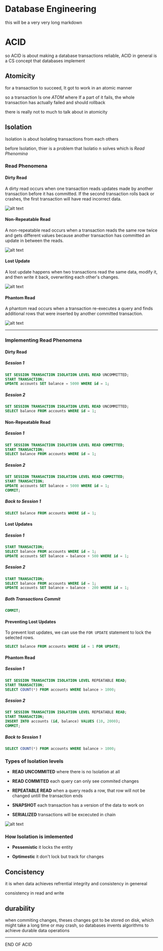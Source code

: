 # Database Engineering

this will be a very very long markdown

# ACID

so ACID is about making a database transactions reliable, ACID in general is a CS concept that databases implement

## Atomicity

for a transaction to succeed, It got to work in an atomic manner

so a transaction Is one _ATOM_ where If a part of it fails, the whole transaction has actually failed and should rollback

there is really not to much to talk about in atomicity

## Isolation

Isolation is about Isolating transactions from each others

before Isolation, thier is a problem that Isolatio n solves which is _Read Phenomina_

### Read Phenomena

#### Dirty Read

A dirty read occurs when one transaction reads updates made by another transaction before it has committed. If the second transaction rolls back or crashes, the first transaction will have read incorrect data.

![alt text](image.png)

#### Non-Repeatable Read

A non-repeatable read occurs when a transaction reads the same row twice and gets different values because another transaction has committed an update in between the reads.

![alt text](image-1.png)

#### Lost Update

A lost update happens when two transactions read the same data, modify it, and then write it back, overwriting each other's changes.

![alt text](image-2.png)

#### Phantom Read

A phantom read occurs when a transaction re-executes a query and finds additional rows that were inserted by another committed transaction.

![alt text](image-3.png)

---

### Implementing Read Phenomena

#### Dirty Read

##### **Session 1**

```sql
SET SESSION TRANSACTION ISOLATION LEVEL READ UNCOMMITTED;
START TRANSACTION;
UPDATE accounts SET balance = 5000 WHERE id = 1;
```

##### **Session 2**

```sql
SET SESSION TRANSACTION ISOLATION LEVEL READ UNCOMMITTED;
SELECT balance FROM accounts WHERE id = 1;
```

#### Non-Repeatable Read

##### **Session 1**

```sql
SET SESSION TRANSACTION ISOLATION LEVEL READ COMMITTED;
START TRANSACTION;
SELECT balance FROM accounts WHERE id = 1;
```

##### **Session 2**

```sql
SET SESSION TRANSACTION ISOLATION LEVEL READ COMMITTED;
START TRANSACTION;
UPDATE accounts SET balance = 5000 WHERE id = 1;
COMMIT;
```

##### **Back to Session 1**

```sql
SELECT balance FROM accounts WHERE id = 1;
```

#### Lost Updates

##### **Session 1**

```sql
START TRANSACTION;
SELECT balance FROM accounts WHERE id = 1;
UPDATE accounts SET balance = balance + 500 WHERE id = 1;
```

##### **Session 2**

```sql
START TRANSACTION;
SELECT balance FROM accounts WHERE id = 1;
UPDATE accounts SET balance = balance - 200 WHERE id = 1;
```

##### **Both Transactions Commit**

```sql
COMMIT;
```

#### Preventing Lost Updates

To prevent lost updates, we can use the `FOR UPDATE` statement to lock the selected rows.

```sql
SELECT balance FROM accounts WHERE id = 1 FOR UPDATE;
```

#### Phantom Read

##### **Session 1**

```sql
SET SESSION TRANSACTION ISOLATION LEVEL REPEATABLE READ;
START TRANSACTION;
SELECT COUNT(*) FROM accounts WHERE balance > 1000;
```

##### **Session 2**

```sql
SET SESSION TRANSACTION ISOLATION LEVEL REPEATABLE READ;
START TRANSACTION;
INSERT INTO accounts (id, balance) VALUES (10, 2000);
COMMIT;
```

##### **Back to Session 1**

```sql
SELECT COUNT(*) FROM accounts WHERE balance > 1000;
```

### Types of Isolation levels

- **READ UNCOMMITED** where there is no Isolation at all

- **READ COMMITED** each query can only see commited changes

- **REPEATABLE READ** when a query reads a row, that row will not be changed untill the transaction ends

- **SNAPSHOT** each transaction has a version of the data to work on

- **SERIALIZED** transactions will be excecuted in chain

![alt text](image-4.png)

### How Isolation is imlemented

- **Pessemistic** it locks the entity

- **Optimestic** it don't lock but track for changes

## Concistency

it is when data achieves refrential integrity and consistency in genereal

consistency in read and write

## durability

when commiting changes, theses changes got to be stored on disk, which might take a long time or may crash, so databases invents algorithms to achieve durable data operations

---

END OF ACID
